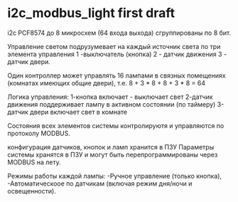 # i2c_modbus_light first draft
i2c PCF8574 до 8 микросхем (64 входа выхода) сгруппированы по 8 бит.

Управление светом подрузумевает на каждый источник света по три элемента управления 
1 -выключатель (кнопка) 
2 - датчик движения 
3 - датчик двери.

Один контроллер может управлять 16 лампами в связных помещениях (комнатах имеющих общие двери),
т.е. 8 + 3 * 8 + 8 + 3 * 8 = 64

Логика управления:
1-кнопка включает - выключает свет
2-датчик движения поддерживает лампу в активном состоянии (по таймеру)
3-датчик двери включает свет в комнате

Состояния всех элементов системы контролируютя и управляются по протоколу MODBUS.

конфигурация датчиков, кнопок и ламп хранится в ПЗУ
Параметры системы хранятся в ПЗУ и могут быть перепрограммированы через MODBUS на лету.

Режимы работы каждой лампы:
-Ручное управление (только кнопка),
-Автоматическоое по датчикам (включая режим дня/ночи и освещенности).
